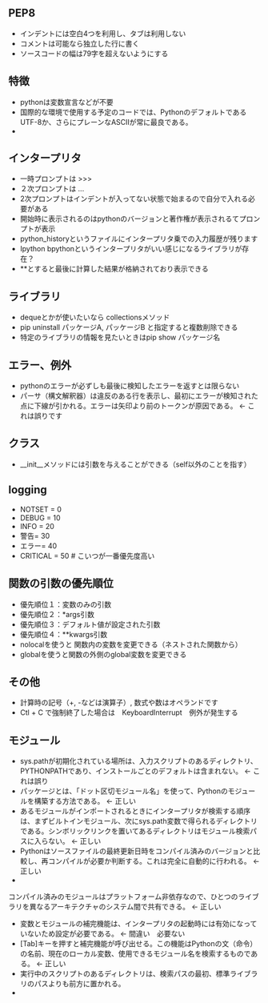 ## PEP8
- インデントには空白4つを利用し、タブは利用しない
- コメントは可能なら独立した行に書く
- ソースコードの幅は79字を超えないようにする

## 特徴
- pythonは変数宣言などが不要
- 国際的な環境で使用する予定のコードでは、PythonのデフォルトであるUTF-8か、さらにプレーンなASCIIが常に最良である。
- 
## インタープリタ
- 一時プロンプトは >>>
- ２次プロンプトは ...
- 2次プロンプトはインデントが入ってない状態で始まるので自分で入れる必要がある
- 開始時に表示されるのはpythonのバージョンと著作権が表示されるてプロンプトが表示
- python_historyというファイルにインタープリタ乗での入力履歴が残ります
- Ipython bpythonというインタープリタがいい感じになるライブラリが存在？
- **とすると最後に計算した結果が格納されており表示できる

## ライブラリ
- dequeとかが使いたいなら collectionsメソッド
- pip uninstall パッケージA, パッケージB と指定すると複数削除できる
- 特定のライブラリの情報を見たいときはpip show パッケージ名

## エラー、例外
- pythonのエラーが必ずしも最後に検知したエラーを返すとは限らない
- パーサ（構文解釈器）は違反のある行を表示し、最初にエラーが検知された点に下線が引かれる。エラーは矢印より前のトークンが原因である。 <- これは誤りです

## クラス
- __init__メソッドには引数を与えることができる（self以外のことを指す）

## logging
- NOTSET = 0
- DEBUG = 10
- INFO = 20
- 警告= 30
- エラー= 40
- CRITICAL = 50 # こいつが一番優先度高い

## 関数の引数の優先順位
- 優先順位１：変数のみの引数
- 優先順位２：*args引数
- 優先順位３：デフォルト値が設定された引数
- 優先順位４：**kwargs引数
- nolocalを使うと 関数内の変数を変更できる（ネストされた関数から）
- globalを使うと関数の外側のglobal変数を変更できる


## その他
- 計算時の記号（+, -などは演算子）, 数式や数はオペランドです
- Ctl + C で強制終了した場合は　KeyboardInterrupt　例外が発生する

## モジュール
- sys.pathが初期化されている場所は、入力スクリプトのあるディレクトリ、PYTHONPATHであり、インストールごとのデフォルトは含まれない。 <- これは誤り
- パッケージとは、「ドット区切モジュール名」を使って、Pythonのモジュールを構築する方法である。 <- 正しい
- あるモジュールがインポートされるときにインタープリタが検索する順序は、まずビルトインモジュール、次にsys.path変数で得られるディレクトリである。シンボリックリンクを置いてあるディレクトリはモジュール検索パスに入らない。 <- 正しい
- Pythonはソースファイルの最終更新日時をコンパイル済みのバージョンと比較し、再コンパイルが必要か判断する。これは完全に自動的に行われる。 <- 正しい
- 
コンパイル済みのモジュールはプラットフォーム非依存なので、ひとつのライブラリを異なるアーキテクチャのシステム間で共有できる。 <- 正しい
- 変数とモジュールの補完機能は、インタープリタの起動時には有効になっていないため設定が必要である。 <- 間違い　必要ない
- [Tab]キーを押すと補完機能が呼び出せる。この機能はPythonの文（命令）の名前、現在のローカル変数、使用できるモジュール名を検索するものである。 <- 正しい
- 実行中のスクリプトのあるディレクトリは、検索パスの最初、標準ライブラリのパスよりも前方に置かれる。
- 

